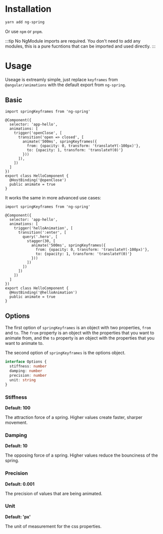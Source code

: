 # Installation

```bash
yarn add ng-spring
```

Or use `npm` or `pnpm`.

:::tip No NgModule imports are required.
You don't need to add any modules, this is a pure fucntions that can be imported and used directly.
::: 

# Usage
Useage is extreamly simple, just replace `keyframes` from `@angular/animations` with the default export from `ng-spring`. 

## Basic 

```ts{8-11}
import springKeyframes from 'ng-spring'

@Component({
  selector: 'app-hello',
  animations: [
    trigger('openClose', [ 
      transition('open => closed', [
        animate('500ms', springKeyframes({
          from: {opacity: 0, transform: 'translateY(-100px)'},
          to: {opacity: 1, transform: 'translateY(0)'}
        }))
      ]),
    ])
  ]
})
export class HelloComponent {
  @HostBinding('@openClose')
  public animate = true
}
```

It works the same in more advanced use cases:

```ts{10-13}
import springKeyframes from 'ng-spring'

@Component({
  selector: 'app-hello',
  animations: [
    trigger('helloAnimation', [
      transition(':enter', [
        query('.hero', [
          stagger(30, [
            animate('500ms', springKeyframes({
              from: {opacity: 0, transform: 'translateY(-100px)'},
              to: {opacity: 1, transform: 'translateY(0)'}
            }))
          ])
        ])
      ])
    ])
  ]
})
export class HelloComponent {
  @HostBinding('@helloAnimation')
  public animate = true
}
```

## Options

The first option of `springKeyframes` is an object with two properties, `from` and `to`. The `from` property is an object with the properties that you want to animate from, and the `to` property is an object with the properties that you want to animate to.

The second option of `springKeyframes` is the options object.

```ts
interface Options {
  stiffness: number
  damping: number
  precision: number
  unit: string
}
```

### Stiffness
**Default: 100**

The attraction force of a spring. Higher values create faster, sharper movement.

### Damping
**Default: 10**

The opposing force of a spring. Higher values reduce the bounciness of the spring.

### Precision
**Default: 0.001**

The precision of values that are being animated.

### Unit
**Default: 'px'**

The unit of measurement for the css properties.